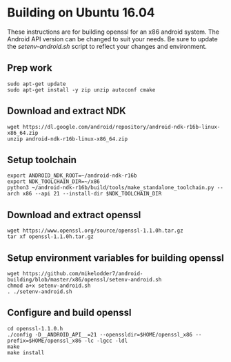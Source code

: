 # Building on Ubuntu 16.04
These instructions are for building openssl for an x86 android system. The Android API version can be changed to suit your needs.
Be sure to update the *setenv-android.sh* script to reflect your changes and environment.

## Prep work
```
sudo apt-get update
sudo apt-get install -y zip unzip autoconf cmake
```

## Download and extract NDK
```
wget https://dl.google.com/android/repository/android-ndk-r16b-linux-x86_64.zip
unzip android-ndk-r16b-linux-x86_64.zip
```

## Setup toolchain
```
export ANDROID_NDK_ROOT=~/android-ndk-r16b
export NDK_TOOLCHAIN_DIR=~/x86
python3 ~/android-ndk-r16b/build/tools/make_standalone_toolchain.py --arch x86 --api 21 --install-dir $NDK_TOOLCHAIN_DIR
```

## Download and extract openssl
```
wget https://www.openssl.org/source/openssl-1.1.0h.tar.gz
tar xf openssl-1.1.0h.tar.gz
```

## Setup environment variables for building openssl
```
wget https://github.com/mikelodder7/android-building/blob/master/x86/openssl/setenv-android.sh
chmod a+x setenv-android.sh
. ./setenv-android.sh
```

## Configure and build openssl
```
cd openssl-1.1.0.h
./config -D__ANDROID_API__=21 --openssldir=$HOME/openssl_x86 --prefix=$HOME/openssl_x86 -lc -lgcc -ldl
make
make install
```
